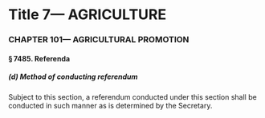 
# Title 7— AGRICULTURE
### CHAPTER 101— AGRICULTURAL PROMOTION
#### § 7485. Referenda
##### (d) Method of conducting referendum

Subject to this section, a referendum conducted under this section shall be conducted in such manner as is determined by the Secretary.
